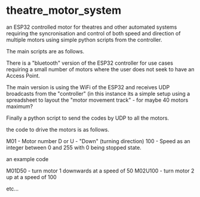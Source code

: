 # theatre_motor_system
an ESP32 controlled motor for theatres and other automated systems requiring the syncronisation and control of both speed and direction of multiple motors using simple python scripts from the controller.


The main scripts are as follows. 

There is a "bluetooth" version of the ESP32 controller for use cases requiring a small number of motors where the user does not seek to have an Access Point. 

The main version is using the WiFi of the ESP32 and receives UDP broadcasts from the "controller" (in this instance its a simple setup using a spreadsheet to layout the "motor movement track" - for maybe 40 motors maximum? 

Finally a python script to send the codes by UDP to all the motors. 

the code to drive the motors is as follows. 

M01 - Motor number
D or U - "Down" (turning direction)
100 - Speed as an integer between 0 and 255 with 0 being stopped state. 

an example code 

M01D50 - turn motor 1 downwards at a speed of 50 
M02U100 - turn motor 2 up at a speed of 100 

etc... 
